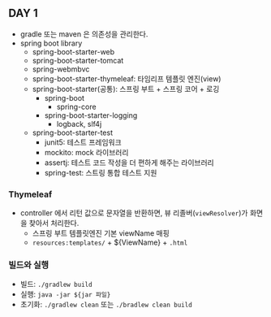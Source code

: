 ## DAY 1

- gradle 또는 maven 은 의존성을 관리한다.
- spring boot library
  -  spring-boot-starter-web
    - spring-boot-starter-tomcat
    - spring-webmbvc
  - spring-boot-starter-thymeleaf: 타임리프 템플릿 엔진(view)
  - spring-boot-starter(공통): 스프링 부트 + 스프링 코어 + 로깅
    - spring-boot
      - spring-core
    - spring-boot-starter-logging
      - logback, slf4j
  - spring-boot-starter-test
    - junit5: 테스트 프레임워크
    - mockito: mock 라이브러리
    - assertj: 테스트 코드 작성을 더 편하게 해주는 라이브러리
    - spring-test: 스트링 통합 테스트 지원

### Thymeleaf
- controller 에서 리턴 값으로 문자열을 반환하면, 뷰 리졸버(`viewResolver`)가 화면을 찾아서 처리한다.
  - 스프링 부트 템플릿엔진 기본 viewName 매핑
  - `resources:templates/` + ${ViewName} + `.html`

### 빌드와 실행
- 빌드: `./gradlew build`
- 실행: `java -jar ${jar 파일}`
- 초기화: `./gradlew clean` 또는 `./bradlew clean build`